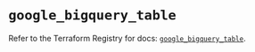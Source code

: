 # `google_bigquery_table`

Refer to the Terraform Registry for docs: [`google_bigquery_table`](https://registry.terraform.io/providers/hashicorp/google-beta/5.21.0/docs/resources/google_bigquery_table).
